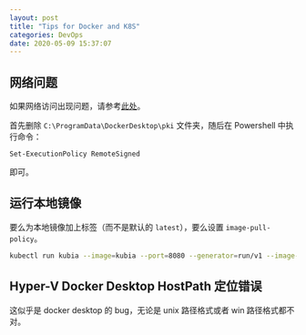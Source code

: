 ```yaml
---
layout: post
title: "Tips for Docker and K8S"
categories: DevOps
date: 2020-05-09 15:37:07
---
```


## 网络问题

如果网络访问出现问题，请参考[此处](https://github.com/AliyunContainerService/k8s-for-docker-desktop)。

首先删除 `C:\ProgramData\DockerDesktop\pki` 文件夹，随后在 Powershell 中执行命令：

```powersh
Set-ExecutionPolicy RemoteSigned
```

即可。

## 运行本地镜像

要么为本地镜像加上标签（而不是默认的 `latest`），要么设置 `image-pull-policy`。

```bash
kubectl run kubia --image=kubia --port=8080 --generator=run/v1 --image-pull-policy=Never
```

## Hyper-V Docker Desktop HostPath 定位错误

这似乎是 docker desktop 的 bug，无论是 unix 路径格式或者 win 路径格式都不对。